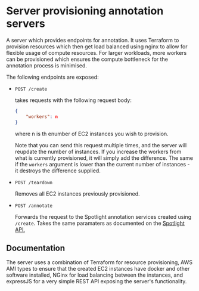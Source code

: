 <!-- FIXME rewrite -->

# Server provisioning annotation servers

A server which provides endpoints for annotation. It uses Terraform to provision
resources which then get load balanced using nginx to allow for flexible usage
of compute resources. For larger workloads, more workers can be provisioned
which ensures the compute bottleneck for the annotation process is minimised.

The following endpoints are exposed:

- `POST /create`

    takes requests with the following request body:
    ```json
    {
        "workers": n
    }
    ```
    where n is th enumber of EC2 instances you wish to provision.

    Note that you can send this request multiple times, and the server will
    reupdate the number of instances. If you increase the workers from what is
    currently provisioned, it will simply add the difference. The same if the
    `workers` argument is lower than the current number of instances - it
    destroys the difference supplied.

- `POST /teardown`

    Removes all EC2 instances previously provisioned.

- `POST /annotate`

    Forwards the request to the Spotlight annotation services created using
    `/create`. Takes the same paramaters as documented on the [Spotlight
    API.](https://www.dbpedia-spotlight.org/api)

## Documentation

The server uses a combination of Terraform for resource provisioning, AWS AMI
types to ensure that the created EC2 instances have docker and other software
installed, NGinx for load balancing between the instances, and expressJS for
a very simple REST API exposing the server's functionality.
